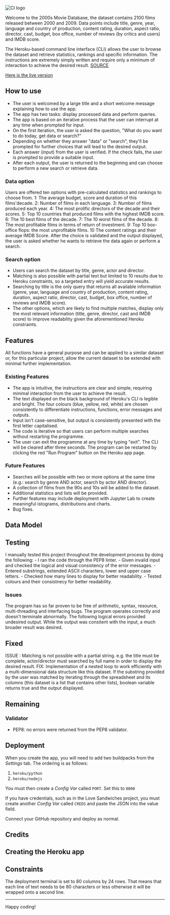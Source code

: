 ![CI logo](https://codeinstitute.s3.amazonaws.com/fullstack/ci_logo_small.png)

Welcome to the 2000s Movie Database, the dataset contains 2100 films released between 2000 and 2009. Data points include title, genre, year, language and country of production, content rating, duration, aspect ratio, director, cast, budget, box office, number of reviews (by critics and users) and IMDB score. 

The Heroku-based command line interface (CLI) allows the user to browse the dataset and retrieve statistics, rankings and specific information.
The instructions are extremely simply written and require only a minimum of interaction to achieve the desired result.
[SOURCE](https://www.kaggle.com/datasets/rounakbanik/the-movies-dataset)

[Here is the live version](https://movie-db-2000s.herokuapp.com/)

## How to use
- The user is welcomed by a large title and a short welcome message explaining how to use the app. 
- The app has two tasks: display processed data and perform queries. 
- The app is based on an iterative process that the user can interrupt at any time when prompted for input. 
- On the first iteration, the user is asked the question, "What do you want to do today, get data or search?"
- Depending on whether they answer "data" or "search", they'll be prompted for further choices that will lead to the desired output. 
- Each answer (input) from the user is verified. If the check fails, the user is prompted to provide a suitable input.
- After each output, the user is returned to the beginning and can choose to perform a new search or retrieve data.

### Data option
Users are offered ten options with pre-calculated statistics and rankings to choose from.
        1:  The average budget, score and duration of this films'decade.
        2:  Number of films in each language.
        3:  Number of films produced each year.
        4:  The most prolific directors of the decade and their scores.
        5:  Top 10 countries that produced films with the highest IMDB score.
        6:  The 10 best films of the decade.
        7:  The 10 worst films of the decade.
        8:  The most profitable films in terms of return of investment.
        9:  Top 10 box-office flops: the most unprofitable films.
        10  The content ratings and their average IMDB Score.
After the choice is validated and the output displayed, the user is asked whether he wants to retrieve the data again or perform a search.

### Search option
- Users can search the dataset by title, genre, actor and director. 
- Matching is also possible with partial text but limited to 10 results due to Heroku constraints, so a targeted entry will yield accurate results. 
- Searching by title is the only query that returns all available information (genre, year, language and country of production, content rating, duration, aspect ratio, director, cast, budget, box office, number of reviews and IMDB score). 
- The other options, which are likely to find multiple matches, display only the most relevant information (title, genre, director, cast and IMDB score) to improve readability given the aforementioned Heroku constraints.

## Features
All functions have a general purpose and can be applied to a similar dataset or, for this particular project, allow the current dataset to be extended with minimal further implementation.

### Existing Features
- The app is intuitive, the instructions are clear and simple, requiring minimal interaction from the user to achieve the result. 
- The text displayed on the black background of Heroku's CLI is legible and bright. The four colours (blue, yellow, red, white) are chosen consistently to differentiate instructions, functions, error messages and outputs. 
- Input isn't case-sensitive, but output is consistently presented with the first letter capitalised. 
- The code is iterative so that users can perform multiple searches without restarting the programme. 
- The user can exit the programme at any time by typing "exit". The CLI will be cleared after three seconds. The program can be restarted by clicking the red "Run Program" button on the Heroku app page. 

### Future Features
- Searches will be possible with two or more options at the same time (e.g.: search by genre AND actor, search by actor AND director). 
- A collection of films from the 90s and 10s will be added to the dataset.
- Additional statistics and lists will be provided. 
- Further features may include deployment with Jupyter Lab to create meaningful istograms, distributions and charts.
- Bug fixes.

## Data Model 

## Testing
I manually tested this project throughout the development process by doing the following:
        - I ran the code through the PEP8 linter.
        - Given invalid input and checked the logical and visual consistency of the error messages.
        - Entered substrings, extended ASCII characters, lower and upper case letters. 
        - Checked how many lines to display for better readability. 
        - Tested colours and their consistnecy for better readability.

### Issues
The program has so far proven to be free of arithmetic, syntax, resource, multi-threading and interfacing bugs. The program operates correctly and doesn't terminate abnormally. 
The following logical errors provided undesired output. While the output was consitent with the input, a much broader result was desired. 

## Fixed
ISSUE : Matching is not possible with a partial string. e.g. the title must be complete, actor/director must searched by full name in order to display the desired result. 
FIX: Implementation of a nested loop to work efficiently with a multi-dimensional data structure like this dataset. If the substring provided by the user was matched by iterating through the spreadsheet and its columns (this dataset is a list that contains other lists), boolean variable returns true and the output displayed. 

## Remaining

### Validator
- PEP8: no errors were returned from the PEP8 validator. 

## Deployment

When you create the app, you will need to add two buildpacks from the _Settings_ tab. The ordering is as follows:

1. `heroku/python`
2. `heroku/nodejs`

You must then create a _Config Var_ called `PORT`. Set this to `8000`

If you have credentials, such as in the Love Sandwiches project, you must create another _Config Var_ called `CREDS` and paste the JSON into the value field.

Connect your GitHub repository and deploy as normal.

## Credits

## Creating the Heroku app


## Constraints

The deployment terminal is set to 80 columns by 24 rows. That means that each line of text needs to be 80 characters or less otherwise it will be wrapped onto a second line.

-----
Happy coding!
